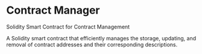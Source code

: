# Contract Manager

Solidity Smart Contract for Contract Management

A Solidity smart contract that efficiently manages the storage, updating, and removal of contract addresses and their corresponding descriptions.

